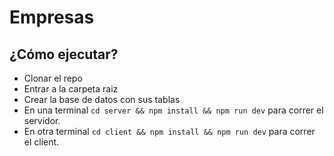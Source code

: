 # Empresas

## ¿Cómo ejecutar?
- Clonar el repo
- Entrar a la carpeta raiz 
- Crear la base de datos con sus tablas
- En una terminal ```cd server && npm install && npm run dev``` para correr el servidor.
- En otra terminal ```cd client && npm install && npm run dev``` para correr el client.
